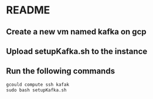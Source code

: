 # README

## Create a new vm named kafka on gcp 
## Upload setupKafka.sh to the instance
## Run the following commands
```python
gcould compute ssh kafak
sudo bash setupKafka.sh
```
